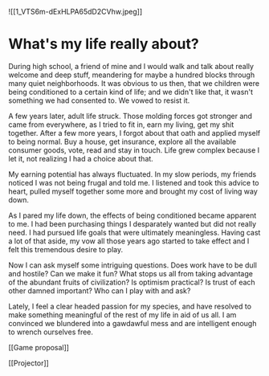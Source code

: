 ![[1_VTS6m-dExHLPA65dD2CVhw.jpeg]]

# What's my life really about?

During high school, a friend of mine and I would walk and talk about really welcome and deep stuff, meandering for maybe a hundred blocks through many quiet neighborhoods. It was obvious to us then, that we children were being conditioned to a certain kind of life; and we didn't like that, it wasn't something we had consented to. We vowed to resist it.

A few years later, adult life struck. Those molding forces got stronger and came from everywhere, as I tried to fit in, earn my living, get my shit together. After a few more years, I forgot about that oath and applied myself to being normal. Buy a house, get insurance, explore all the available consumer goods, vote, read and stay in touch. Life grew complex because I let it, not realizing I had a choice about that.

My earning potential has always fluctuated. In my slow periods, my friends noticed I was not being frugal and told me. I listened and took this advice to heart, pulled myself together some more and brought my cost of living way down.

As I pared my life down, the effects of being conditioned became apparent to me. I had been purchasing things I desparately wanted but did not really need. I had pursued life goals that were ultimately meaningless. Having cast a lot of that aside, my vow all those years ago started to take effect and I felt this tremendous desire to play.

Now I can ask myself some intriguing questions. Does work have to be dull and hostile? Can we make it fun? What stops us all from taking advantage of the abundant fruits of civilization? Is optimism practical? Is trust of each other damned important? Who can I play with and ask?

Lately, I feel a clear headed passion for my species, and have resolved to make something meaningful of the rest of my life in aid of us all. I am convinced we blundered into a gawdawful mess and are intelligent enough to wrench ourselves free.

[[Game proposal]]  

[[Projector]]  